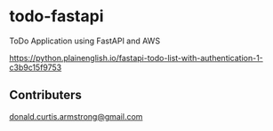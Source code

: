 # todo-fastapi
ToDo Application using FastAPI and AWS

https://python.plainenglish.io/fastapi-todo-list-with-authentication-1-c3b9c15f9753

## Contributers
[donald.curtis.armstrong\@gmail.com](mailto:donald.curtis.armstrong@gmail.com)

